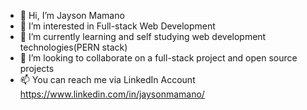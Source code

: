 - 👋 Hi, I’m Jayson Mamano
- 👀 I’m interested in Full-stack Web Development 
- 🌱 I’m currently learning and self studying web development technologies(PERN stack)
- 💞️ I’m looking to collaborate on a full-stack project and open source projects
- 📫 You can reach me via LinkedIn Account https://www.linkedin.com/in/jaysonmamano/

<!---
zonj1302/zonj1302 is a ✨ special ✨ repository because its `README.md` (this file) appears on your GitHub profile.
You can click the Preview link to take a look at your changes.
--->
